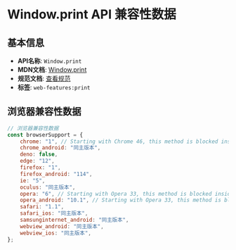# Window.print API 兼容性数据

## 基本信息

- **API名称**: `Window.print`
- **MDN文档**: [Window.print](https://developer.mozilla.org/docs/Web/API/Window/print)
- **规范文档**: [查看规范](https://html.spec.whatwg.org/multipage/timers-and-user-prompts.html#printing)
- **标签**: `web-features:print`

## 浏览器兼容性数据

```javascript
// 浏览器兼容性数据
const browserSupport = {
    chrome: "1", // Starting with Chrome 46, this method is blocked inside an `<iframe>` unless its sandbox attribute ha...,
    chrome_android: "同主版本",
    deno: false,
    edge: "12",
    firefox: "1",
    firefox_android: "114",
    ie: "5",
    oculus: "同主版本",
    opera: "6", // Starting with Opera 33, this method is blocked inside an `<iframe>` unless its sandbox attribute has...,
    opera_android: "10.1", // Starting with Opera 33, this method is blocked inside an `<iframe>` unless its sandbox attribute has...,
    safari: "1.1",
    safari_ios: "同主版本",
    samsunginternet_android: "同主版本",
    webview_android: "同主版本",
    webview_ios: "同主版本",
};

```

